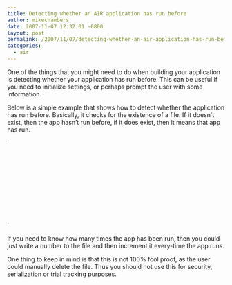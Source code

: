 ```yaml
---
title: Detecting whether an AIR application has run before
author: mikechambers
date: 2007-11-07 12:32:01 -0800
layout: post
permalink: /2007/11/07/detecting-whether-an-air-application-has-run-before/
categories:
  - air
---
```



One of the things that you might need to do when building your application is detecting whether your application has run before. This can be useful if you need to initialize settings, or perhaps prompt the user with some information.

Below is a simple example that shows how to detect whether the application has run before. Basically, it checks for the existence of a file. If it doesn&#8217;t exist, then the app hasn&#8217;t run before, if it does exist, then it means that app has run.  
<!--more-->

  
`
<pre><?xml version="1.0" encoding="utf-8"?>
<mx:WindowedApplication 
	xmlns:mx="http://www.adobe.com/2006/mxml" layout="absolute"
		creationComplete="onCreationComplete()">
	
	<mx:Script>
		<![CDATA[
			private const FIRST_RUN_TOKEN_FILE:File = 
					File.applicationStorageDirectory.resolvePath("firstrun");
		
			private function onCreationComplete():void
			{
				if(FIRST_RUN_TOKEN_FILE.exists)
				{
					outputField.text = "This application HAS been run before";
				}
				else
				{
					var fs:FileStream = new FileStream();
						fs.open(FIRST_RUN_TOKEN_FILE, FileMode.WRITE);
						fs.close();
						
						outputField.text = "This application HAS NOT been run before";
				}
			}
			
			private function onResetClick():void
			{
				if(FIRST_RUN_TOKEN_FILE.exists)
				{
					FIRST_RUN_TOKEN_FILE.deleteFile();
				}
			}
		]]>
	</mx:Script>
	<mx:Text top="10" left="10" right="10" id="outputField" 
					textAlign="center" fontSize="20"/>
	<mx:Button label="Reset First Run Status" 
			id="resetButton" click="onResetClick()" 
				horizontalCenter="0" width="153" bottom="10"/>
	
</mx:WindowedApplication></pre>
<p>`

If you need to know how many times the app has been run, then you could just write a number to the file and then increment it every-time the app runs.

One thing to keep in mind is that this is not 100% fool proof, as the user could manually delete the file. Thus you should not use this for security, serialization or trial tracking purposes.